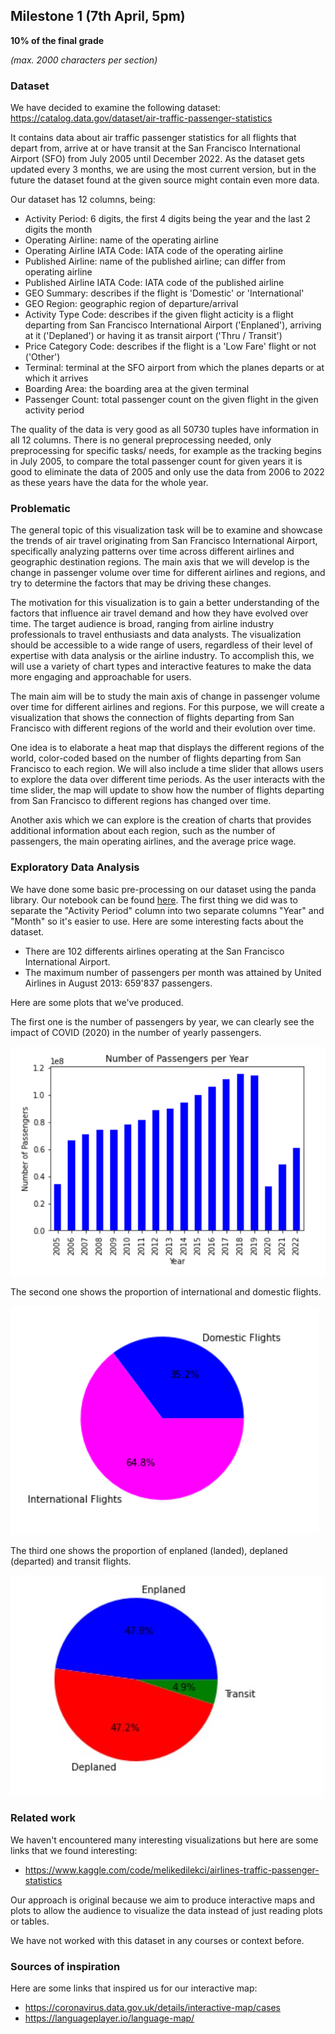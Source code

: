 ## Milestone 1 (7th April, 5pm)

**10% of the final grade**

*(max. 2000 characters per section)*

### Dataset

We have decided to examine the following dataset: https://catalog.data.gov/dataset/air-traffic-passenger-statistics

It contains data about air traffic passenger statistics for all flights that depart from, arrive at or have transit at the San Francisco International Airport (SFO) from July 2005 until December 2022. As the dataset gets updated every 3 months, we are using the most current version, but in the future the dataset found at the given source might contain even more data.

Our dataset has 12 columns, being:
- Activity Period: 6 digits, the first 4 digits being the year and the last 2 digits the month
- Operating Airline: name of the operating airline
- Operating Airline IATA Code: IATA code of the operating airline
- Published Airline: name of the published airline; can differ from operating airline
- Published Airline IATA Code: IATA code of the published airline
- GEO Summary: describes if the flight is 'Domestic' or 'International'
- GEO Region: geographic region of departure/arrival
- Activity Type Code: describes if the given flight acticity is a flight departing from San Francisco International Airport ('Enplaned'), arriving at it ('Deplaned') or having it as transit airport ('Thru / Transit')
- Price Category Code: describes if the flight is a 'Low Fare' flight or not ('Other')
- Terminal: terminal at the SFO airport from which the planes departs or at which it arrives
- Boarding Area: the boarding area at the given terminal
- Passenger Count: total passenger count on the given flight in the given activity period

The quality of the data is very good as all 50730 tuples have information in all 12 columns. There is no general preprocessing needed, only preprocessing for specific tasks/ needs, for example as the tracking begins in July 2005, to compare the total passenger count for given years it is good to eliminate the data of 2005 and only use the data from 2006 to 2022 as these years have the data for the whole year.

### Problematic
The general topic of this visualization task will be to examine and showcase the trends of air travel originating from San Francisco International Airport, specifically analyzing patterns over time across different airlines and geographic destination regions. The main axis that we will develop is the change in passenger volume over time for different airlines and regions, and try to determine the factors that may be driving these changes.

The motivation for this visualization is to gain a better understanding of the factors that influence air travel demand and how they have evolved over time. The target audience is broad, ranging from airline industry professionals to travel enthusiasts and data analysts. The visualization should be accessible to a wide range of users, regardless of their level of expertise with data analysis or the airline industry. To accomplish this, we will use a variety of chart types and interactive features to make the data more engaging and approachable for users.

The main aim will be to study the main axis of change in passenger volume over time for different airlines and regions. For this purpose, we will create a visualization that shows the connection of flights departing from San Francisco with different regions of the world and their evolution over time.

One idea is to elaborate a heat map that displays the different regions of the world, color-coded based on the number of flights departing from San Francisco to each region. We will also include a time slider that allows users to explore the data over different time periods. As the user interacts with the time slider, the map will update to show how the number of flights departing from San Francisco to different regions has changed over time.

Another axis which we can explore is the creation of charts that provides additional information about each region, such as the number of passengers, the main operating airlines, and the average price wage. 

### Exploratory Data Analysis

We have done some basic pre-processing on our dataset using the panda library. Our notebook can be found [here](https://github.com/com-480-data-visualization/project-2023-datavizteam/blob/master/Pre_Processing/Milestone1_PreProcessing.ipynb). The first thing we did was to separate the "Activity Period" column into two separate columns "Year" and "Month" so it's easier to use. Here are some interesting facts about the dataset.
- There are 102 differents airlines operating at the San Francisco International Airport.
- The maximum number of passengers per month was attained by United Airlines in August 2013: 659'837 passengers.

Here are some plots that we've produced.

The first one is the number of passengers by year, we can clearly see the impact of COVID (2020) in the number of yearly passengers.

![](./Pre_Processing/PassengersPerYear.png)

The second one shows the proportion of international and domestic flights.

![](./Pre_Processing/DomesticVSInternational.png)

The third one shows the proportion of enplaned (landed), deplaned (departed) and transit flights.

![](./Pre_Processing/DeplanedEnplanedTransit.jpg)

### Related work 

We haven't encountered many interesting visualizations but here are some links that we found interesting:
- https://www.kaggle.com/code/melikedilekci/airlines-traffic-passenger-statistics

Our approach is original because we aim to produce interactive maps and plots to allow the audience to visualize the data instead of just reading plots or tables.

We have not worked with this dataset in any courses or context before.

### Sources of inspiration

Here are some links that inspired us for our interactive map:
- https://coronavirus.data.gov.uk/details/interactive-map/cases
- https://languageplayer.io/language-map/

